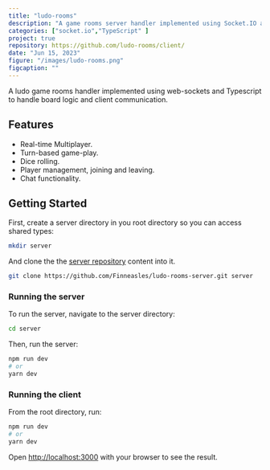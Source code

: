 ```yaml
---
title: "ludo-rooms"
description: "A game rooms server handler implemented using Socket.IO and Typescript."
categories: ["socket.io","TypeScript" ]
project: true 
repository: https://github.com/ludo-rooms/client/
date: "Jun 15, 2023"
figure: "/images/ludo-rooms.png"
figcaption: ""
---
```


A ludo game rooms handler implemented using web-sockets and Typescript to handle board logic and client communication.

## Features

- Real-time Multiplayer.
- Turn-based game-play.
- Dice rolling.
- Player management, joining and leaving.
- Chat functionality.

## Getting Started

First, create a server directory in you root directory so you can access shared types:

```bash
mkdir server
```

And clone the the [server repository](https://github.com/finneasles/ludo-rooms-server) content into it.

```bash
git clone https://github.com/Finneasles/ludo-rooms-server.git server
```

### Running the server

To run the server, navigate to the server directory:

```bash
cd server
```

Then, run the server:

```bash
npm run dev
# or
yarn dev
```

### Running the client

From the root directory, run:

```bash
npm run dev
# or
yarn dev
```

Open [http://localhost:3000](http://localhost:3000) with your browser to see the result.
